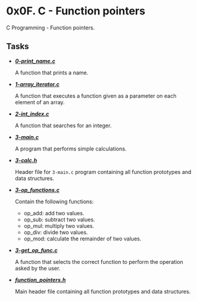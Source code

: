 # 0x0F. C - Function pointers

C Programming - Function pointers.

## Tasks

- ***[0-print_name.c](https://github.com/10thcode/alx-low_level_programming/blob/main/0x0F-function_pointers/0-print_name.c)***

  A function that prints a name.

- ***[1-array_iterator.c](https://github.com/10thcode/alx-low_level_programming/blob/main/0x0F-function_pointers/1-array_iterator.c)***

  A function that executes a function given as a parameter on each element of an array.

- ***[2-int_index.c](https://github.com/10thcode/alx-low_level_programming/blob/main/0x0F-function_pointers/2-int_index.c)***

  A function that searches for an integer.

- ***[3-main.c](https://github.com/10thcode/alx-low_level_programming/blob/main/0x0F-function_pointers/2-int_index.c)***

  A program that performs simple calculations.

- ***[3-calc.h](https://github.com/10thcode/alx-low_level_programming/blob/main/0x0F-function_pointers/3-calc.h)***

  Header file for `3-main.c` program containing all function prototypes and data structures.

- ***[3-op_functions.c](https://github.com/10thcode/alx-low_level_programming/blob/main/0x0F-function_pointers/3-op_functions.c)***

  Contain the following functions:

  - op_add: add two values.
  - op_sub: subtract two values.
  - op_mul: multiply two values.
  - op_div: divide two values.
  - op_mod: calculate the remainder of two values.
 
- ***[3-get_op_func.c](https://github.com/10thcode/alx-low_level_programming/blob/main/0x0F-function_pointers/3-get_op_func.c)***

  A function that selects the correct function to perform the operation asked by the user.

- ***[function_pointers.h](https://github.com/10thcode/alx-low_level_programming/blob/main/0x0F-function_pointers/function_pointers.h)***

  Main header file containing all function prototypes and data structures.
